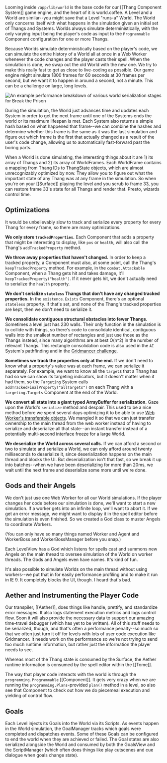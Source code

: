 Looming inside `/app/lib/world` is the base code for our [[Thang Component System]] game engine, and the heart of it is world.coffee. A Level and a World are similar--you might save that a Level "runs-a" World. The World only concerns itself with what happens in the simulation given an initial set of Thangs and Systems. Worlds always simulate deterministically, with the only varying input being the player's code as input to the `Programmable` Component configuration for one or more Thangs.

Because Worlds simulate deterministically based on the player's code, we can simulate the entire history of a World all at once in a Web Worker whenever the code changes and the player casts their spell. When the simulation is done, we swap out the old World with the new one. We try to make this really fast to get as close to live-coding as possible. Our game engine might simulate 1800 frames for 60 seconds at 30 frames per second, but we want it to happen in around a second, not a minute. This can be a challenge on large, long levels.

![An example performance breakdown of various world serialization stages for Break the Prison](https://dl.dropboxusercontent.com/u/138899/GitHub%20Wikis/world_simulation.png)

During the simulation, the World just advances time and updates each System in order to get the next frame until one of the Systems ends the world or its maximum lifespan is met. Each System also returns a simple hash based on what happened that frame--we can combine the hashes and determine whether this frame is the same as it was the last simulation and figure out which frame is the first that actually changed as a result of the user's code change, allowing us to automatically fast-forward past the boring parts.

When a World is done simulating, the interesting things about it are 1) its array of Thangs and 2) its array of WorldFrames. Each WorldFrame contains a mapping from Thang IDs to ThangState objects, which are almost unrecognizably optimized by now. They allow you to figure out what the important state of any Thang was at any frame in the simulation. So when you're on your [[Surface]] playing the level and you scrub to frame 33, you can restore frame 33's state for all Thangs and render that. Presto, wizards control time.

## Optimizations

It would be unbelievably slow to track and serialize every property for every Thang for every frame, so there are many optimizations.

**We only store `trackedProperties`.** Each Component that adds a property that might be interesting to display, like `pos` or `health`, will also call the Thang's `addTrackedProperty` method.

**We throw away properties that haven't changed.** In order to keep a tracked property, a Component must also, at some point, call the Thang's `keepTrackedProperty` method. For example, in the `combat.Attackable` Component, when a Thang gets hit and takes damage, it'll `keepTrackedProperty("health")`. If it never gets hit, we don't actually need to serialize the `health` property.

**We don't serialize `stateless` Thangs that don't have any changed tracked properties.** In the `existence.Exists` Component, there's an optional `stateless` property. If that's set, and none of the Thang's tracked properties are kept, then we don't need to serialize it.

**We consolidate contiguous structural obstacles into fewer Thangs.** Sometimes a level just has 230 walls. Their only function in the simulation is to collide with things, so there's code to consolidate identical, contiguous walls into the smallest number of rectangles and just use those as the Thangs instead, since many algorithms are at best O(n^2) in the number of relevant Thangs. This rectangle consolidation code is also used in the `AI` System's pathfinding and in the [Gridmancer challenge](http://codecombat.com/play/level/gridmancer).

**Sometimes we track the properties only at the end.** If we don't need to know what a property's value was at each frame, we can serialize it separately. For example, we want to know all the `target`s that a Thang has had so we can show its targeting indicators, but it doesn't matter when it had them, so the `Targeting` System calls `addTrackedFinalProperty("allTargets")` on each Thang with a `targeting.Targets` Component at the end of the World.

**We convert all state into a giant typed ArrayBuffer for serialization.** Gaze upon the World's `serialize` method and despair. This used to be a nice method before we spent several days optimizing it to be able to use [Web Worker's transferable objects](http://updates.html5rocks.com/2011/12/Transferable-Objects-Lightning-Fast). We mangled it so that we can just transfer ownership to the main thread from the web worker instead of having to serialize and deserialize all that state--an instant transfer instead of a potentially multi-second interface freeze for a large World.

**We deserialize the World across several calls.** If we can afford a second or two to simulate and serialize a World, we can only afford around twenty milliseconds to deserialize it, since deserialization happens on the main thread and blocks the UI. But deserialization isn't that fast, so we break it up into batches--when we have been deserializing for more than 20ms, we wait until the next frame and deserialize some more until we're done.

## Gods and their Angels

We don't just use one Web Worker for all our World simulations. If the player changes her code before our simulation is done, we'll want to start a new simulation. If a worker gets into an infinite loop, we'll want to abort it. If we get an error message, we might want to display it in the spell editor before the simulation is even finished. So we created a God class to muster Angels to coordinate Workers.

(You can only have so many things named Worker and Agent and WorkerBoss and WorkerBossManager before you snap.)

Each LevelView has a God which listens for spells cast and summons new Angels on the main thread to oversee simulation of the World on worker threads. The Gods and Angels even have names. It's kind of fun.

It's also possible to simulate Worlds on the main thread without using workers--we put that in for easily performance profiling and to make it run in IE 9. It completely blocks the UI, though. I heard that's bad.

## Aether and Instrumenting the Player Code

Our transpiler, [[Aether]], does things like handle, prettify, and standardize error messages. It also logs statement execution metrics and logs control flow. Soon it will also provide the necessary data to support our amazing time-travel debugger (which has yet to be written). All of this stuff needs to be serialized, though, and that's often a performance penalty--so much so that we often just turn it off for levels with lots of user code execution like Gridmancer. It needs work on the performance so we're not trying to send too much runtime information, but rather just the information the player needs to see.

Whereas most of the Thang state is consumed by the Surface, the Aether runtime information is consumed by the spell editor within the [[Tome]].

The way that player code interacts with the world is through the `programming.Programmable` [[Component]]. It gets very crazy when we are running the `programming.Plans`-provided `plan()` method in a level, so also see that Component to check out how we do piecemeal execution and yielding of control flow.

## Goals

Each Level injects its Goals into the World via its Scripts. As events happen in the World simulation, the GoalManager tracks which goals were completed and dispatches events. Some of these Goals can be configured to end the world when they are achieved or failed. The Goal states are also serialized alongside the World and consumed by both the GoalsView and the ScriptManager (which often does things like play cutscenes and cue dialogue when goals change state).